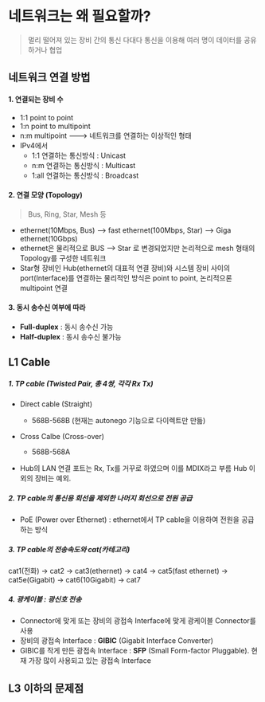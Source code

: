 네트워크는 왜 필요할까?
===

> 멀리 떨어져 있는 장비 간의 통신
> 다대다 통신을 이용해 여러 명이 데이터를 공유하거나 협업


네트워크 연결 방법
---

#### 1. 연결되는 장비 수
* 1:1 point to point
* 1:n point to multipoint
* n:m multipoint  --->  네트워크를 연결하는 이상적인 형태
* IPv4에서
  * 1:1 연결하는 통신방식 : Unicast
  * n:m 연결하는 통신방식 : Multicast
  * 1:all 연결하는 통신방식 : Broadcast


#### 2. 연결 모양 (Topology)
> Bus, Ring, Star, Mesh 등

* ethernet(10Mbps, Bus) --> fast ethernet(100Mbps, Star) --> Giga ethernet(10Gbps)
* ethernet은 물리적으로 BUS --> Star 로 변경되었지만 논리적으로 mesh 형태의 Topology를 구성한 네트워크
* Star형 장비인 Hub(ethernet의 대표적 연결 장비)와 시스템 장비 사이의 port(Interface)를 연결하는 물리적인 방식은 point to point, 논리적으론 multipoint 연결


#### 3. 동시 송수신 여부에 따라
* **Full-duplex** : 동시 송수신 가능
* **Half-duplex** : 동시 송수신 불가능


L1 Cable
---

##### 1. TP cable (Twisted Pair, 총 4쌍, 각각 Rx Tx)
* Direct cable (Straight)
  * 568B-568B (현재는 autonego 기능으로 다이렉트만 만듦)
* Cross Calbe (Cross-over)
  * 568B-568A

* Hub의 LAN 연결 포트는 Rx, Tx를 거꾸로 하였으며 이를 MDIX라고 부름
  Hub 이외의 장비는 예외.

##### 2. TP cable의 통신용 회선을 제외한 나머지 회선으로 전원 공급
* PoE (Power over Ethernet) : ethernet에서 TP cable을 이용하여 전원을 공급하는 방식

##### 3. TP cable의 전송속도와 cat(카테고리)
cat1(전화) -> cat2 -> cat3(ethernet) -> cat4 -> cat5(fast ethernet) -> cat5e(Gigabit) -> cat6(10Gigabit) -> cat7

##### 4. 광케이블 : 광신호 전송
* Connector에 맞게 또는 장비의 광접속 Interface에 맞게 광케이블 Connector를 사용
* 장비의 광접속 Interface : **GIBIC** (Gigabit Interface Converter)
* GIBIC를 작게 만든 광접속 Interface : **SFP** (Small Form-factor Pluggable). 현재 가장 많이 사용되고 있는 광접속 Interface

L3 이하의 문제점
---

